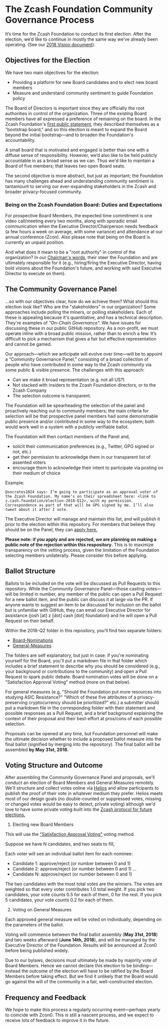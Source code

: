 # The Zcash Foundation Community Governance Process

It’s time for the Zcash Foundation to conduct its first election. After the election, we’d like to continue in mostly the same way we’ve already been operating. (See our [2018 Vision document](https://github.com/ZcashFoundation/ZcashFoundation/blob/master/2018-VISION.md)).

## Objectives for the Election

We have two main objectives for the election:

- Providing a platform for new Board candidates and to elect new board members
- Measure and understand community sentiment to guide Foundation policy

The Board of Directors is important since they are officially the root authorities in control of the organization. Three of the existing Board members have all expressed a preference of remaining on the board. In the Zcash Foundation's [first public statement](https://z.cash.foundation//blog/hello-world/), they described themselves as a "bootstrap board," and so this election is meant to expand the Board beyond the initial bootstrap—and to broaden the Foundation's accountability.

A small board that is motivated and engaged is better than one with a diffuse sense of responsibility. However, we’d also like to be held publicly accountable in as a broad sense as we can. Thus we'd like to maintain a Board of five members; that leaves two open Board seats.

The second objective is more abstract, but just as important; the Foundation has many challenges ahead and understanding community sentiment is tantamount to serving our ever-expanding stakeholders in the Zcash and broader privacy-focused community.

### Being on the Zcash Foundation Board: Duties and Expectations

For prospective Board Members, the expected time commitment is one video call/meeting every two months, along with sporadic email communication when the Executive Director/Chairperson needs feedback (a few hours a week on average, with some variance) and attendance at our annual conference (Zcon). Also please note that being on the Board is currently an unpaid position. 

And what does it mean to be a "root authority" in control of the organization? In our [Chairman's words](https://twitter.com/socrates1024/status/987374121892839424), their steer the Foundation and are ultimately responsible for it (e.g., hiring/firing the Executive Director, having bold visions about the Foundation's future, and working with said Executive Director to execute on them).

## The Community Governance Panel

...so with our objectives clear, how do we achieve them? What should this election look like? Who are the "stakeholders" in our organization? Some approaches include polling the miners, or polling stakeholders. Each of these is appealing because it's quantitative, and has a technical description. They're examples of _"On-Chain Governance"._ We have issues for discussing these in our public GitHub repository. As a non-profit, we must operate inline with a broad public mission, rather than to enrich a few. It’s difficult to pick a mechanism that gives a fair but effective representation and cannot be gamed.

Our approach—which we anticipate will evolve over time—will be to appoint a “Community Governance Panel,” consisting of a broad collection of people who have contributed in some way to the Zcash community via some public & visible presence. The challenges with this approach:

- Can we make it broad representation (e.g. not all US?)
- Not stacked with insiders to the Zcash Foundation directors, or to the Zcash Company
- The selection outcome is transparent.

The Foundation will be spearheading the selection of the panel and proactively reaching out to community members; the main criteria for selection will be that prospective panel members had some demonstrable public presence and/or contributed in some way to the ecosystem; both would work well in a system with a publicly verifiable ballot.

The Foundation will then contact members of the Panel and,
  - solicit their communication preferences (e.g., Twitter, GPG signed or not, etc.)
  - get their permission to acknowledge them in our transparent list of assented voters
  - encourage them to acknowledge their intent to participate via posting on their medium of choice

Example:
```
@socrates1024 says: I’m going to participate as an approval voter of the Zcash Foundation. My name’s on their spreadsheet here: <link to z.cash.foundation/election-2018-Q12>, with my permission. Correspondence as part of that will be GPG signed by me. I’ll also tweet about it after I vote.
```

The Executive Director will manage and maintain this list, and will publish it prior to the election within this repository. For members that believe they should be on the Panel, they can [apply here.](https://zcashfoundation.formstack.com/forms/community_governance)

**Please note: if you apply and are rejected, we are planning on making a public note of the rejection within this respository.** This is to maximize transparency on the vetting process, given the limitation of the Foundation selecting members unilaterally. Please consider this before applying.

## Ballot Structure

Ballots to be included on the vote will be discussed as Pull Requests to this repository. While the Community Governance Panel—those casting votes—will be limited in number, any member of the public can open a Pull Request for a new ballot item, and the public can discuss it at large via the PR. If anyone wants to suggest an item to be discussed for inclusion on the ballot but is unfamiliar with GitHub, they can email our Executive Director for assistance (josh [at] z [dot] cash [dot] foundation) and he will open a Pull Request on their behalf.

Within the 2018-Q2 folder in this repository, you'll find two separate folders:

- [Board-Nominations](2018-Q2/Board-Nominations)
- [General-Measures](2018-Q2/General-Measures)
 
The folders are self explanatory, but just in case: if you're nominating yourself for the Board, you'll put a markdown file in that folder which includes a brief statement to describe why you should be considered (e.g., your background or contributions to the community) and open a Pull Request to spark public debate. Board nomination votes will be done on a "Satisfaction Approval Voting" method (more on that below).

For general measures (e.g, "Should the Foundation put more resources into studying ASIC Resistance?" "Which of these five attributes of a privacy-preserving cryptocurrency should be prioritized?" etc.) a submitter should put a markdown file in the corresponding folder with their statement and possible responses as a Pull Request, and a brief background explaining the context of their proposal and their best-effort at pros/cons of each possible selection.

Proposals can be opened at any time, but Foundation personnel will make the ultimate decision whether to include a proposed ballot measure into the final ballot (signified by merging into the repository). The final ballot will be assembled **by May 31st, 2018.**

## Voting Structure and Outcome

After assembling the Community Governance Panel and proposals, we'll conduct an election of Board Members and General Measures remotely. We'll structure and collect votes online via [Helios](https://vote.heliosvoting.org/) and allow participants to publish the proof of their vote in whatever medium they prefer. Helios meets most of our design goals (no double-counted or suppressed votes, missing or changed votes would be easy to detect, private voting) although we'd love to have some private voting built into the [Zcash protocol for future elections.](https://eprint.iacr.org/2017/585.pdf)

1. Electing new Board Members

This will use the ["Satisfaction Approval Voting"](https://en.wikipedia.org/wiki/Satisfaction_approval_voting) voting method.

Suppose we have N candidates, and two seats to fill, 

Each voter will see an individual ballot item for each nominee:

- Candidate 1:  	approve/reject (or number between 0 and 1)
- Candidate 2: 	approve/reject (or number between 0 and 1)
...
- Candidate N: 	approve/reject (or number between 0 and 1)

The two candidates with the most total votes are the winners. The votes are weighted so that every voter contributes 1.0 total weight. If you pick two candidates, your vote counts 0.5 for each of them, 0 for the rest. If you pick 5 candidates, your vote counts 0.2 for each of them.

2. Voting on General Measures

Each approved general measure will be voted on individually, depending on the parameters of the ballot.

Voting will commence between the final ballot assembly (**May 31st, 2018**) and two weeks afterward (**June 14th, 2018**), and will be managed by the Executive Director of the Foundation. Results will be announced at Zcon0 before being published widely.

Due to our bylaws, decisions must ultimately be made by majority vote of Board Members. Hence we cannot declare this election to be binding—instead the outcome of the election will have to be ratified by the Board Members before taking effect. But we find it unlikely that the Board would go against the will of the community in a fair, well-constructed election.


## Frequency and Feedback

We hope to make this process a regularly occurring event—perhaps yearly to coincide with Zcon0. This is still a nascent process, and we expect to receive lots of feedback to improve it in the future.
